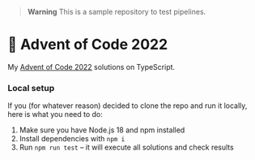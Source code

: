 > **Warning**
> This is a sample repository to test pipelines.

# 🎄 Advent of Code 2022

My [Advent of Code 2022](https://adventofcode.com/2022/) solutions on TypeScript.

### Local setup

If you (for whatever reason) decided to clone the repo and run it locally, here is what you need to do:

1. Make sure you have Node.js 18 and npm installed
2. Install dependencies with `npm i`
3. Run `npm run test` – it will execute all solutions and check results
